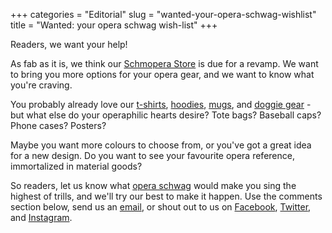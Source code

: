 +++
categories = "Editorial"
slug = "wanted-your-opera-schwag-wishlist"
title = "Wanted: your opera schwag wish-list"
+++

Readers, we want your help!

As fab as it is, we think our [Schmopera Store](https://store.schmopera.com/) is due for a revamp. We want to bring you more options for your opera gear, and we want to know what you're craving. 

You probably already love our [t-shirts](https://store.schmopera.com/collections/womens-t-shirts), [hoodies](https://store.schmopera.com/collections/hoodies), [mugs](https://store.schmopera.com/products/the-schmug), and [doggie gear](https://store.schmopera.com/products/doggie-skin) - but what else do your operaphilic hearts desire? Tote bags? Baseball caps? Phone cases? Posters?

Maybe you want more colours to choose from, or you've got a great idea for a new design. Do you want to see your favourite opera reference, immortalized in material goods?

So readers, let us know what [opera schwag](https://store.schmopera.com/) would make you sing the highest of trills, and we'll try our best to make it happen. Use the comments section below, send us an [email](mailto:hello@schmopera.com), or shout out to us on [Facebook](https://www.facebook.com/schmopera), [Twitter](https://twitter.com/schmopera), and [Instagram](https://www.instagram.com/schmopera/).
